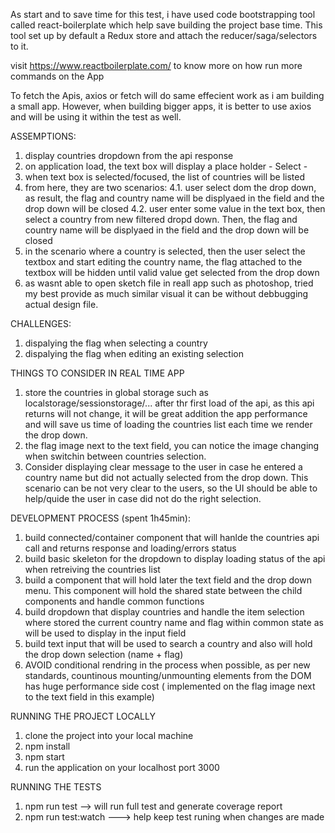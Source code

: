 As start and to save time for this test, i have used code bootstrapping tool called react-boilerplate which help save building the project base time. This tool set up by default a Redux store and attach the reducer/saga/selectors to it.

visit https://www.reactboilerplate.com/ to know more on how run more commands on the App

To fetch the Apis, axios or fetch will do same effecient work as i am building a small app. However, when building bigger apps, it is better to use axios and will be using it within the test as well.

ASSEMPTIONS:
1. display countries dropdown from the api response
2. on application load, the text box will display a place holder - Select -
3. when text box is selected/focused, the list of countries will be listed
4. from here, they are two scenarios:
4.1. user select dom the drop down, as result, the flag and country name will be displyaed in the field and the drop down will be closed
4.2. user enter some value in the text box, then select a country from new filtered dropd down. Then, the flag and country name will be displyaed in the field and the drop down will be closed
5. in the scenario where a country is selected, then the user select the textbox and start editing the country name, the flag attached to the textbox will be hidden until valid value get selected from the drop down
6. as wasnt able to open sketch file in reall app such as photoshop, tried my best provide as much similar visual it can be without debbugging actual design file.

CHALLENGES:
1. dispalying the flag when selecting a country
1. dispalying the flag when editing an existing selection

THINGS TO CONSIDER IN REAL TIME APP
1. store the countries in global storage such as localstorage/sessionstorage/... after thr first load of the api, as this api returns will not change, it will be great addition the app performance and will save us time of loading the countries list each time we render the drop down.
2. the flag image next to the text field, you can notice the image changing when switchin between countries selection.
3. Consider displaying clear message to the user in case he entered a country name but did not actually selected from the drop down. This scenario can be not very clear to the users, so the UI should be able to help/quide the user in case did not do the right selection.


DEVELOPMENT PROCESS (spent 1h45min):
1. build connected/container component that will hanlde the  countries api call and returns response and loading/errors status
2. build basic skeleton for the dropdown to display loading status of the api when retreiving the countries list
3. build a component that will hold later the text field and the drop down menu. This component will hold the shared state between the child components and handle common functions
3. build dropdown that display countries and handle the item selection where stored the current country name and flag within common state as will be used to display in the input field
3. build text input that will be used to search a country and also will hold the drop down selection (name + flag)
4. AVOID conditional rendring in the process when possible, as per new standards, countinous mounting/unmounting elements from the DOM has huge performance side cost ( implemented on the flag image next to the text field in this example)


RUNNING THE PROJECT LOCALLY
1. clone the project into your local machine
2. npm install
3. npm start
4. run the application on your localhost port 3000

RUNNING THE TESTS
1. npm run test --> will run full test and generate coverage report
2. npm run test:watch  ---> help keep test runing when changes are made
